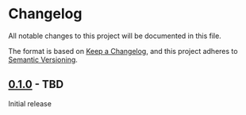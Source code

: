 # Changelog
All notable changes to this project will be documented in this file.

The format is based on [Keep a Changelog](https://keepachangelog.com/en/1.0.0/),
and this project adheres to [Semantic Versioning](https://semver.org/spec/v2.0.0.html).


## [0.1.0] - TBD

Initial release 

[0.1.0]: https://github.com/Sensirion/arduino-i2c-sht4x/releases/tag/0.1.0



